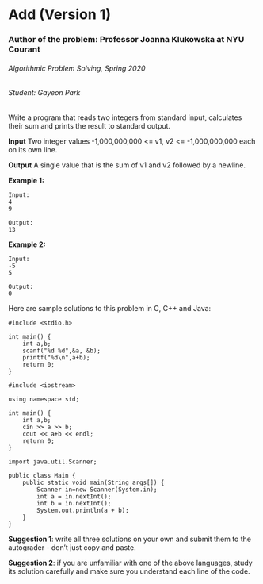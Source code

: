 # Add (Version 1)
### Author of the problem: Professor Joanna Klukowska at NYU Courant

###### Algorithmic Problem Solving, Spring 2020

###### Student: Gayeon Park


Write a program that reads two integers from standard input, calculates their sum and prints the result to standard output.

**Input**
Two integer values -1,000,000,000 <= v1, v2 <= -1,000,000,000 each on its own line.

**Output**
A single value that is the sum of v1 and v2 followed by a newline.

**Example 1:**
```
Input:
4
9

Output:
13
```

**Example 2:**
```
Input:
-5
5

Output:
0
```


Here are sample solutions to this problem in C, C++ and Java:
```
#include <stdio.h>

int main() {
    int a,b;
    scanf("%d %d",&a, &b);
    printf("%d\n",a+b);
    return 0;
}
```

```
#include <iostream>

using namespace std;

int main() {
    int a,b;
    cin >> a >> b;
    cout << a+b << endl;
    return 0;
}
```

```
import java.util.Scanner;

public class Main {
    public static void main(String args[]) {
        Scanner in=new Scanner(System.in);
        int a = in.nextInt();
        int b = in.nextInt();
        System.out.println(a + b);
    }
}
```

**Suggestion 1**: write all three solutions on your own and submit them to the autograder - don’t just copy and paste.

**Suggestion 2**: if you are unfamiliar with one of the above languages, study its solution carefully and make sure you
understand each line of the code.
